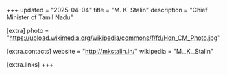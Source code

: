 +++
updated = "2025-04-04"
title = "M. K. Stalin"
description = "Chief Minister of Tamil Nadu"

[extra]
photo = "https://upload.wikimedia.org/wikipedia/commons/f/fd/Hon_CM_Photo.jpg"

[extra.contacts]
website = "http://mkstalin.in/"
wikipedia = "M._K._Stalin"

[extra.links]
+++